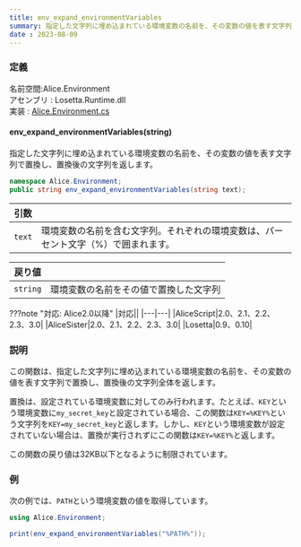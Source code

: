 ```yaml
---
title: env_expand_environmentVariables
summary: 指定した文字列に埋め込まれている環境変数の名前を、その変数の値を表す文字列で置換し、置換後の文字列を返します。
date : 2023-08-09
---
```

### 定義
名前空間:Alice.Environment<br/>
アセンブリ : Losetta.Runtime.dll<br/>
実装 : [Alice.Environment.cs](https://github.com/WSOFT-Project/Losetta/blob/master/Losetta.Runtime/Alice.Environment.cs)

#### env_expand_environmentVariables(string)

指定した文字列に埋め込まれている環境変数の名前を、その変数の値を表す文字列で置換し、置換後の文字列を返します。

```cs title="AliceScript"
namespace Alice.Environment;
public string env_expand_environmentVariables(string text);
```

|引数| |
|-|-|
|`text`|環境変数の名前を含む文字列。それぞれの環境変数は、パーセント文字（%）で囲まれます。|

|戻り値| |
|-|-|
|`string`|環境変数の名前をその値で置換した文字列|

???note "対応: Alice2.0以降"
    |対応||
    |---|---|
    |AliceScript|2.0、2.1、2.2、2.3、3.0|
    |AliceSister|2.0、2.1、2.2、2.3、3.0|
    |Losetta|0.9、0.10|

### 説明
この関数は、指定した文字列に埋め込まれている環境変数の名前を、その変数の値を表す文字列で置換し、置換後の文字列全体を返します。

置換は、設定されている環境変数に対してのみ行われます。たとえば、`KEY`という環境変数に`my_secret_key`と設定されている場合、この関数は`KEY=%KEY%`という文字列を`KEY=my_secret_key`と返します。しかし、`KEY`という環境変数が設定されていない場合は、置換が実行されずにこの関数は`KEY=%KEY%`と返します。

この関数の戻り値は32KB以下となるように制限されています。
### 例
次の例では、`PATH`という環境変数の値を取得しています。

```cs title="AliceScript"
using Alice.Environment;

print(env_expand_environmentVariables("%PATH%"));
```